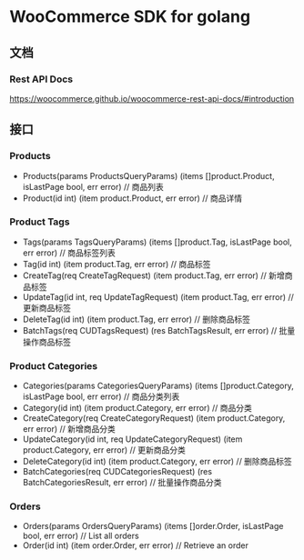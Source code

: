 WooCommerce SDK for golang
==========================

## 文档

### Rest API Docs

https://woocommerce.github.io/woocommerce-rest-api-docs/#introduction

## 接口

### Products

- Products(params ProductsQueryParams) (items []product.Product, isLastPage bool, err error)      // 商品列表
- Product(id int) (item product.Product, err error)                                               // 商品详情

### Product Tags

- Tags(params TagsQueryParams) (items []product.Tag, isLastPage bool, err error)                  // 商品标签列表
- Tag(id int) (item product.Tag, err error)                                                       // 商品标签
- CreateTag(req CreateTagRequest) (item product.Tag, err error)                                   // 新增商品标签
- UpdateTag(id int, req UpdateTagRequest) (item product.Tag, err error)                           // 更新商品标签
- DeleteTag(id int) (item product.Tag, err error)                                                 // 删除商品标签
- BatchTags(req CUDTagsRequest) (res BatchTagsResult, err error)                                  // 批量操作商品标签

### Product Categories

- Categories(params CategoriesQueryParams) (items []product.Category, isLastPage bool, err error) // 商品分类列表
- Category(id int) (item product.Category, err error)                                             // 商品分类
- CreateCategory(req CreateCategoryRequest) (item product.Category, err error)                    // 新增商品分类
- UpdateCategory(id int, req UpdateCategoryRequest) (item product.Category, err error)            // 更新商品分类
- DeleteCategory(id int) (item product.Category, err error)                                       // 删除商品标签
- BatchCategories(req CUDCategoriesRequest) (res BatchCategoriesResult, err error)                // 批量操作商品分类

### Orders

- Orders(params OrdersQueryParams) (items []order.Order, isLastPage bool, err error) // List all orders
- Order(id int) (item order.Order, err error)                                        // Retrieve an order